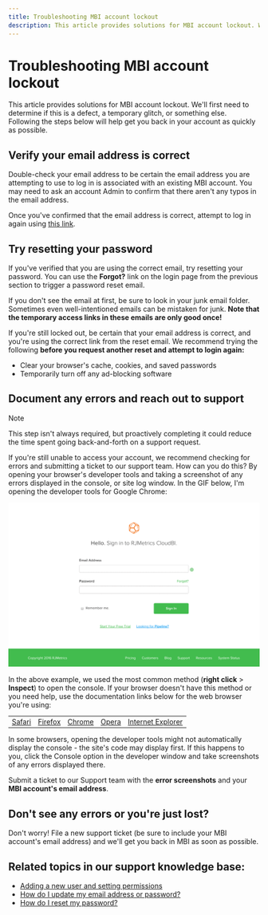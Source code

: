 ```yaml
---
title: Troubleshooting MBI account lockout
description: This article provides solutions for MBI account lockout. We'll first need to determine if this is a defect, a temporary glitch, or something else. Following the steps below will help get you back in your account as quickly as possible.
---
```

# Troubleshooting MBI account lockout

<!--
BOB: Is this in TOC?
-->

This article provides solutions for MBI account lockout. We'll first need to determine if this is a defect, a temporary glitch, or something else. Following the steps below will help get you back in your account as quickly as possible.

## Verify your email address is correct

Double-check your email address to be certain the email address you are attempting to use to log in is associated with an existing MBI account. You may need to ask an account Admin to confirm that there aren't any typos in the email address.

Once you've confirmed that the email address is correct, attempt to log in again using [this link](https://dashboard.rjmetrics.com/v2/session/create#/).

## Try resetting your password

If you've verified that you are using the correct email, try resetting your password. You can use the **Forgot?** link on the login page from the previous section to trigger a password reset email.

If you don't see the email at first, be sure to look in your junk email folder. Sometimes even well-intentioned emails can be mistaken for junk. **Note that the temporary access links in these emails are only good once!**

If you're still locked out, be certain that your email address is correct, and you're using the correct link from the reset email. We recommend trying the following **before you request another reset and attempt to login again:**

* Clear your browser's cache, cookies, and saved passwords
* Temporarily turn off any ad-blocking software

## Document any errors and reach out to support

>[!NOTE]
>
>This step isn't always required, but proactively completing it could reduce the time spent going back-and-forth on a support request.

If you're still unable to access your account, we recommend checking for errors and submitting a ticket to our support team. How can you do this? By opening your browser's developer tools and taking a screenshot of any errors displayed in the console, or site log window. In the GIF below, I'm opening the developer tools for Google Chrome:

![Opening Chrome's developer tools.](assets/Opening_Chrome_dev_tools.gif)

In the above example, we used the most common method (**right click** > **Inspect**) to open the console. If your browser doesn't have this method or you need help, use the documentation links below for the web browser you're using:

<table>
<tbody>
<tr>
<td><a href="http://www.technipages.com/mac-os-x-enable-web-inspector-in-safari">Safari</a></td>
<td><a href="https://developer.mozilla.org/en-US/docs/Tools/Web_Console/Opening_the_Web_Console">Firefox</a></td>
<td><a href="https://developers.google.com/web/tools/chrome-devtools/?hl=en">Chrome</a></td>
<td><a href="http://www.opera.com/dragonfly/documentation/">Opera</a></td>
<td><a href="https://msdn.microsoft.com/en-us/library/gg589512(v=vs.85).aspx#OpeningTools">Internet Explorer</a></td>
</tr>
</tbody>
</table>

In some browsers, opening the developer tools might not automatically display the console - the site's code may display first. If this happens to you, click the Console option in the developer window and take screenshots of any errors displayed there.

Submit a ticket to our Support team with the **error screenshots** and your **MBI account's email address**.

## Don't see any errors or you're just lost?

Don't worry! File a new support ticket (be sure to include your MBI account's email address) and we'll get you back in MBI as soon as possible.

## Related topics in our support knowledge base:

* [Adding a new user and setting permissions](https://support.magento.com/hc/en-us/articles/360016731291-Adding-a-user-account-and-setting-permissions)
* [How do I update my email address or password?](https://support.magento.com/hc/en-us/articles/360016732631-How-do-I-update-my-email-address-or-password-)
* [How do I reset my password?](https://support.magento.com/hc/en-us/articles/360016506432-How-do-I-reset-my-password-)
